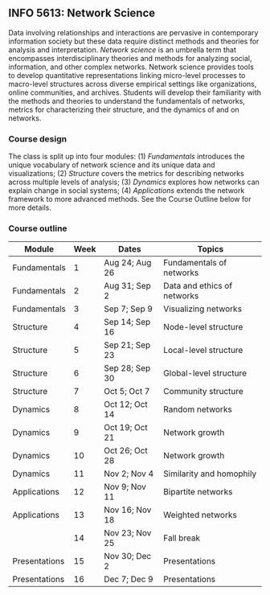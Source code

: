 ## INFO 5613: Network Science

Data involving relationships and interactions are pervasive in contemporary information society but these data require distinct methods and theories for analysis and interpretation. *Network science* is an umbrella term that encompasses interdisciplinary theories and methods for analyzing social, information, and other complex networks. Network science provides tools to develop quantitative representations linking micro-level processes to macro-level structures across diverse empirical settings like organizations, online communities, and archives. Students will develop their familiarity with the methods and theories to understand the fundamentals of networks, metrics for characterizing their structure, and the dynamics of and on networks.

### Course design
The class is split up into four modules: (1) *Fundamentals* introduces the unique vocabulary of network science and its unique data and visualizations; (2) *Structure* covers the metrics for describing networks across multiple levels of analysis; (3) *Dynamics* explores how networks can explain change in social systems; (4) *Applications* extends the network framework to more advanced methods. See the Course Outline below for more details.

### Course outline

| Module | Week | Dates | Topics |
| --- | --- | --- | --- |
| Fundamentals | 1 | Aug 24; Aug 26 | Fundamentals of networks |
| Fundamentals | 2 | Aug 31; Sep 2 | Data and ethics of networks |
| Fundamentals | 3 | Sep 7; Sep 9 | Visualizing networks | 
| Structure | 4 | Sep 14; Sep 16 | Node-level structure |
| Structure | 5 | Sep 21; Sep 23 | Local-level structure |
| Structure | 6 | Sep 28; Sep 30 | Global-level structure |
| Structure | 7 | Oct 5; Oct 7 | Community structure |
| Dynamics | 8 | Oct 12; Oct 14 | Random networks |
| Dynamics | 9 | Oct 19; Oct 21 | Network growth |
| Dynamics | 10 | Oct 26; Oct 28 | Network growth |
| Dynamics | 11 | Nov 2; Nov 4 | Similarity and homophily |
| Applications | 12 | Nov 9; Nov 11 | Bipartite networks |
| Applications | 13 | Nov 16; Nov 18 | Weighted networks |
| | 14 | Nov 23; Nov 25 | Fall break |
| Presentations | 15 | Nov 30; Dec 2 | Presentations |
| Presentations | 16 | Dec 7; Dec 9 | Presentations |